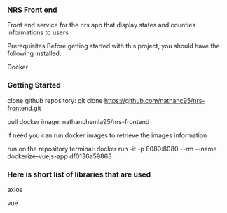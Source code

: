 ### NRS Front end

Front end service for the nrs app that display states and counties informations to users

Prerequisites
Before getting started with this project, you should have the following installed:

Docker

### Getting Started

clone github repository: git clone https://github.com/nathanc95/nrs-frontend.git

pull docker image: nathanchemla95/nrs-frontend

if need you can run docker images to retrieve the images information

run on the repository terminal: docker run -it -p 8080:8080 --rm --name dockerize-vuejs-app df0136a59863

### Here is short list of libraries that are used

axios

vue
